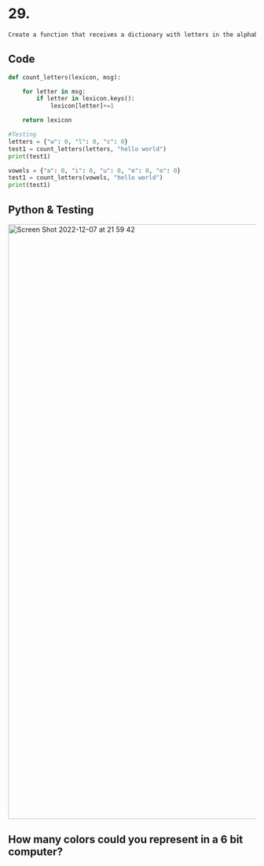 # 29. 

```diff
Create a function that receives a dictionary with letters in the alphabet as keys and a string. The functions returns the dictionary with a count as value for the occurrence of each letter:
```

## Code
```.py
def count_letters(lexicon, msg):

    for letter in msg:
        if letter in lexicon.keys():
            lexicon[letter]+=1

    return lexicon

#Testing
letters = {"w": 0, "l": 0, "c": 0}
test1 = count_letters(letters, "hello world")
print(test1)

vowels = {"a": 0, "i": 0, "u": 0, "e": 0, "o": 0}
test1 = count_letters(vowels, "hello world")
print(test1)
```

## Python & Testing
<img width="1211" alt="Screen Shot 2022-12-07 at 21 59 42" src="https://user-images.githubusercontent.com/111941990/206185885-d5708796-c94c-4b8a-92a8-64bca3068030.png">


## How many colors could you represent in a 6 bit computer?
